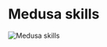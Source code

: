 # Medusa skills
![Medusa skills](https://www.nationalgeographic.com.es/medio/2022/12/12/medusa-1_18f71886_221212160402_1280x720.jpg)
